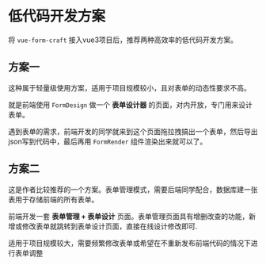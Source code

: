 # 低代码开发方案

将 `vue-form-craft` 接入vue3项目后，推荐两种高效率的低代码开发方案。

## 方案一

这种属于轻量级使用方案，适用于项目规模较小，且对表单的动态性要求不高。

就是前端使用 `FormDesign` 做一个 **表单设计器** 的页面，对内开放，专门用来设计表单。

遇到表单的需求，前端开发的同学就来到这个页面拖拉拽搞出一个表单，然后导出json写到代码中，最后再用 `FormRender` 组件渲染出来就可以了。

## 方案二

这是作者比较推荐的一个方案。表单管理模式，需要后端同学配合，数据库建一张表用于存储前端的所有表单。

前端开发一套 **表单管理 + 表单设计** 页面。表单管理页面具有增删改查的功能，新增或修改表单就跳转到表单设计页面，直接在线设计修改即可.

适用于项目规模较大，需要频繁修改表单或希望在不重新发布前端代码的情况下进行表单调整
